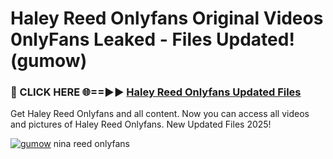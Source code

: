 # Haley Reed Onlyfans Original Videos 0nlyFans Leaked - Files Updated! (gumow)

<h3>🔴 CLICK HERE 🌐==►► <a href="https://tinyurl.com/2wckxsce" rel="nofollow">Haley Reed Onlyfans Updated Files</a></h3>

Get Haley Reed Onlyfans and all content. Now you can access all videos and pictures of Haley Reed Onlyfans. New Updated Files 2025!

[![gumow](https://i.imgur.com/AFduVYN.gif)](https://tinyurl.com/2wckxsce)
nina reed onlyfans